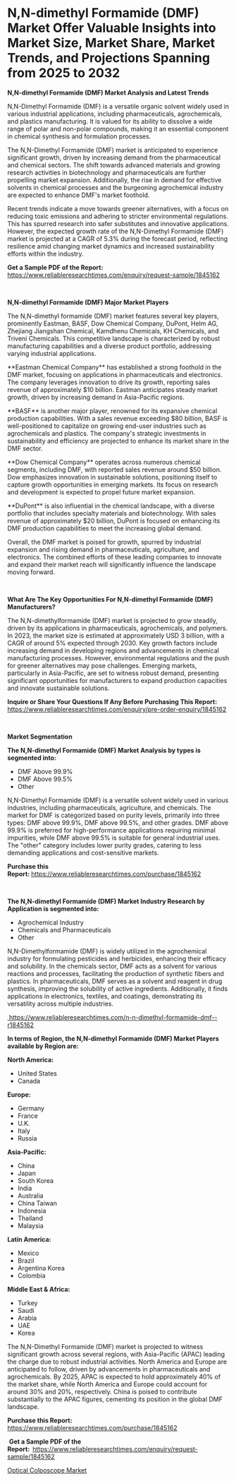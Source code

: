 <p><h1>N,N-dimethyl Formamide (DMF) Market Offer Valuable Insights into Market Size, Market Share, Market Trends, and Projections Spanning from 2025 to 2032</h1></p><p><strong>N,N-dimethyl Formamide (DMF) Market Analysis and Latest Trends</strong></p>
<p><p>N,N-Dimethyl Formamide (DMF) is a versatile organic solvent widely used in various industrial applications, including pharmaceuticals, agrochemicals, and plastics manufacturing. It is valued for its ability to dissolve a wide range of polar and non-polar compounds, making it an essential component in chemical synthesis and formulation processes.</p><p>The N,N-Dimethyl Formamide (DMF) market is anticipated to experience significant growth, driven by increasing demand from the pharmaceutical and chemical sectors. The shift towards advanced materials and growing research activities in biotechnology and pharmaceuticals are further propelling market expansion. Additionally, the rise in demand for effective solvents in chemical processes and the burgeoning agrochemical industry are expected to enhance DMF's market foothold.</p><p>Recent trends indicate a move towards greener alternatives, with a focus on reducing toxic emissions and adhering to stricter environmental regulations. This has spurred research into safer substitutes and innovative applications. However, the expected growth rate of the N,N-Dimethyl Formamide (DMF) market is projected at a CAGR of 5.3% during the forecast period, reflecting resilience amid changing market dynamics and increased sustainability efforts within the industry.</p></p>
<p><strong>Get a Sample PDF of the Report:&nbsp;</strong> <a href="https://www.reliableresearchtimes.com/enquiry/request-sample/1845162?utm_campaign=1940&utm_medium=2&utm_source=Github&utm_content=ia&utm_term=07012025&utm_id=nn-dimethyl-formamide-dmf">https://www.reliableresearchtimes.com/enquiry/request-sample/1845162</a></p>
<p>&nbsp;</p>
<p><strong>N,N-dimethyl Formamide (DMF) Major Market Players</strong></p>
<p><p>The N,N-dimethyl formamide (DMF) market features several key players, prominently Eastman, BASF, Dow Chemical Company, DuPont, Helm AG, Zhejiang Jiangshan Chemical, Kamdhenu Chemicals, KH Chemicals, and Triveni Chemicals. This competitive landscape is characterized by robust manufacturing capabilities and a diverse product portfolio, addressing varying industrial applications.</p><p>**Eastman Chemical Company** has established a strong foothold in the DMF market, focusing on applications in pharmaceuticals and electronics. The company leverages innovation to drive its growth, reporting sales revenue of approximately $10 billion. Eastman anticipates steady market growth, driven by increasing demand in Asia-Pacific regions.</p><p>**BASF** is another major player, renowned for its expansive chemical production capabilities. With a sales revenue exceeding $80 billion, BASF is well-positioned to capitalize on growing end-user industries such as agrochemicals and plastics. The company's strategic investments in sustainability and efficiency are projected to enhance its market share in the DMF sector.</p><p>**Dow Chemical Company** operates across numerous chemical segments, including DMF, with reported sales revenue around $50 billion. Dow emphasizes innovation in sustainable solutions, positioning itself to capture growth opportunities in emerging markets. Its focus on research and development is expected to propel future market expansion.</p><p>**DuPont** is also influential in the chemical landscape, with a diverse portfolio that includes specialty materials and biotechnology. With sales revenue of approximately $20 billion, DuPont is focused on enhancing its DMF production capabilities to meet the increasing global demand.</p><p>Overall, the DMF market is poised for growth, spurred by industrial expansion and rising demand in pharmaceuticals, agriculture, and electronics. The combined efforts of these leading companies to innovate and expand their market reach will significantly influence the landscape moving forward.</p></p>
<p>&nbsp;</p>
<p><strong>What Are The Key Opportunities For N,N-dimethyl Formamide (DMF) Manufacturers?</strong></p>
<p><p>The N,N-dimethylformamide (DMF) market is projected to grow steadily, driven by its applications in pharmaceuticals, agrochemicals, and polymers. In 2023, the market size is estimated at approximately USD 3 billion, with a CAGR of around 5% expected through 2030. Key growth factors include increasing demand in developing regions and advancements in chemical manufacturing processes. However, environmental regulations and the push for greener alternatives may pose challenges. Emerging markets, particularly in Asia-Pacific, are set to witness robust demand, presenting significant opportunities for manufacturers to expand production capacities and innovate sustainable solutions.</p></p>
<p><strong>Inquire or Share Your Questions If Any Before Purchasing This Report:</strong> <a href="https://www.reliableresearchtimes.com/enquiry/pre-order-enquiry/1845162?utm_campaign=1940&utm_medium=2&utm_source=Github&utm_content=ia&utm_term=07012025&utm_id=nn-dimethyl-formamide-dmf">https://www.reliableresearchtimes.com/enquiry/pre-order-enquiry/1845162</a></p>
<p>&nbsp;</p>
<p><strong>Market Segmentation</strong></p>
<p><strong>The N,N-dimethyl Formamide (DMF) Market Analysis by types is segmented into:</strong></p>
<p><ul><li>DMF Above 99.9%</li><li>DMF Above 99.5%</li><li>Other</li></ul></p>
<p><p>N,N-Dimethyl Formamide (DMF) is a versatile solvent widely used in various industries, including pharmaceuticals, agriculture, and chemicals. The market for DMF is categorized based on purity levels, primarily into three types: DMF above 99.9%, DMF above 99.5%, and other grades. DMF above 99.9% is preferred for high-performance applications requiring minimal impurities, while DMF above 99.5% is suitable for general industrial uses. The "other" category includes lower purity grades, catering to less demanding applications and cost-sensitive markets.</p></p>
<p><strong>Purchase this Report:&nbsp;</strong><a href="https://www.reliableresearchtimes.com/purchase/1845162?utm_campaign=1940&utm_medium=2&utm_source=Github&utm_content=ia&utm_term=07012025&utm_id=nn-dimethyl-formamide-dmf">https://www.reliableresearchtimes.com/purchase/1845162</a></p>
<p>&nbsp;</p>
<p><strong>The N,N-dimethyl Formamide (DMF) Market Industry Research by Application is segmented into:</strong></p>
<p><ul><li>Agrochemical Industry</li><li>Chemicals and Pharmaceuticals</li><li>Other</li></ul></p>
<p><p>N,N-Dimethylformamide (DMF) is widely utilized in the agrochemical industry for formulating pesticides and herbicides, enhancing their efficacy and solubility. In the chemicals sector, DMF acts as a solvent for various reactions and processes, facilitating the production of synthetic fibers and plastics. In pharmaceuticals, DMF serves as a solvent and reagent in drug synthesis, improving the solubility of active ingredients. Additionally, it finds applications in electronics, textiles, and coatings, demonstrating its versatility across multiple industries.</p></p>
<p><a href="https://www.reliableresearchtimes.com/n-n-dimethyl-formamide-dmf--r1845162?utm_campaign=1940&utm_medium=2&utm_source=Github&utm_content=ia&utm_term=07012025&utm_id=nn-dimethyl-formamide-dmf">&nbsp;https://www.reliableresearchtimes.com/n-n-dimethyl-formamide-dmf--r1845162</a></p>
<p><strong>In terms of Region, the N,N-dimethyl Formamide (DMF) Market Players available by Region are:</strong></p>
<p>
    <p> <strong> North America: </strong>
        <ul>
            <li>United States</li>
            <li>Canada</li>
        </ul>
        </p> 
    <p> <strong> Europe: </strong>
        <ul>
            <li>Germany</li>
            <li>France</li>
            <li>U.K.</li>
            <li>Italy</li>
            <li>Russia</li>
        </ul>
        </p> 
    <p> <strong> Asia-Pacific: </strong>
        <ul>
            <li>China</li>
            <li>Japan</li>
            <li>South Korea</li>
            <li>India</li>
            <li>Australia</li>
            <li>China Taiwan</li>
            <li>Indonesia</li>
            <li>Thailand</li>
            <li>Malaysia</li>
        </ul>
        </p> 
    <p> <strong> Latin America: </strong>
        <ul>
            <li>Mexico</li>
            <li>Brazil</li>
            <li>Argentina Korea</li>
            <li>Colombia</li>
        </ul>
        </p> 
    <p> <strong> Middle East & Africa: </strong>
        <ul>
            <li>Turkey</li>
            <li>Saudi</li>
            <li>Arabia</li>
            <li>UAE</li>
            <li>Korea</li>
        </ul>
    </p>
    </p>
<p><p>The N,N-Dimethyl Formamide (DMF) market is projected to witness significant growth across several regions, with Asia-Pacific (APAC) leading the charge due to robust industrial activities. North America and Europe are anticipated to follow, driven by advancements in pharmaceuticals and agrochemicals. By 2025, APAC is expected to hold approximately 40% of the market share, while North America and Europe could account for around 30% and 20%, respectively. China is poised to contribute substantially to the APAC figures, cementing its position in the global DMF landscape.</p></p>
<p><strong>Purchase this Report: </strong><a href="https://www.reliableresearchtimes.com/purchase/1845162?utm_campaign=1940&utm_medium=2&utm_source=Github&utm_content=ia&utm_term=07012025&utm_id=nn-dimethyl-formamide-dmf">https://www.reliableresearchtimes.com/purchase/1845162</a></p>
<p>&nbsp;<strong>Get a Sample PDF of the Report:&nbsp;&nbsp;</strong><a href="https://www.reliableresearchtimes.com/enquiry/request-sample/1845162?utm_campaign=1940&utm_medium=2&utm_source=Github&utm_content=ia&utm_term=07012025&utm_id=nn-dimethyl-formamide-dmf">https://www.reliableresearchtimes.com/enquiry/request-sample/1845162</a></p>
<p><strong></strong></p>
<p><p><a href="https://github.com/marloy8/Market-Research-Report-List-6/blob/main/optical-colposcope-market.md?utm_campaign=1940&utm_medium=2&utm_source=Github&utm_content=ia&utm_term=07012025&utm_id=nn-dimethyl-formamide-dmf">Optical Colposcope Market</a></p></p>